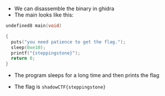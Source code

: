 * We can disassemble the binary in ghidra
* The main looks like this:

```c
undefined8 main(void)

{
  puts("you need patience to get the flag.");
  sleep(0xe10);
  printf("{steppingstone}");
  return 0;
}

```
* The program sleeps for a long time and then prints the flag

* The flag is `shadowCTF{steppingstone}`

